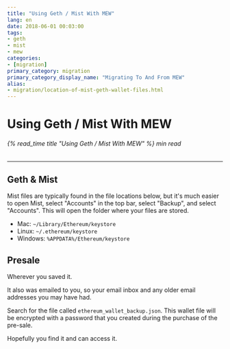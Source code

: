 ```yaml
---
title: "Using Geth / Mist With MEW"
lang: en
date: 2018-06-01 00:03:00
tags:
- geth
- mist
- mew
categories:
- [migration]
primary_category: migration
primary_category_display_name: "Migrating To And From MEW"
alias:
- migration/location-of-mist-geth-wallet-files.html
---
```


# __Using Geth / Mist With MEW__
###### {% read_time title "Using Geth / Mist With MEW" %} min read
***

## __Geth & Mist__

Mist files are typically found in the file locations below, but it's much easier to open Mist, select "Accounts" in the top bar, select "Backup", and select "Accounts". This will open the folder where your files are stored.

* Mac: `~/Library/Ethereum/keystore`
* Linux: `~/.ethereum/keystore`
* Windows: `%APPDATA%/Ethereum/keystore`


## __Presale__

Wherever you saved it.

It also was emailed to you, so your email inbox and any older email addresses you may have had.

Search for the file called `ethereum_wallet_backup.json`. This wallet file will be encrypted with a password that you created during the purchase of the pre-sale.

Hopefully you find it and can access it.